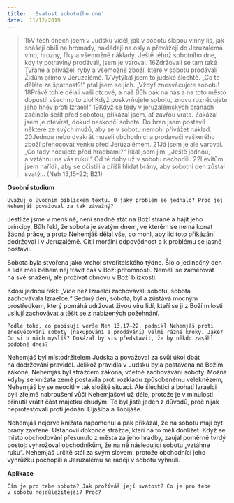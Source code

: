 ```yaml
---
title:  'Svatost sobotního dne'
date:  11/12/2019
---
```


> <p></p>
> 15V těch dnech jsem v Judsku viděl, jak v sobotu šlapou vinný lis, jak snášejí obilí na hromady, nakládají na osly a převážejí do Jeruzaléma víno, hrozny, fíky a všemožné náklady. Ještě téhož sobotního dne, kdy ty potraviny prodávali, jsem je varoval. 16Zdržovali se tam také Tyřané a přiváželi ryby a všemožné zboží, které v sobotu prodávali Židům přímo v Jeruzalémě. 17Vytýkal jsem to judské šlechtě. „Co to děláte za špatnost?!“ ptal jsem se jich. „Vždyť znesvěcujete sobotu! 18Právě tohle dělali vaši otcové, a náš Bůh pak na nás a na toto město dopustil všechno to zlo! Když poskvrňujete sobotu, znovu rozněcujete jeho hněv proti Izraeli!“ 19Když se tedy v jeruzalémských branách začínalo šeřit před sobotou, přikázal jsem, ať zavřou vrata. Zakázal jsem je otevírat, dokud neskončí sobota. Do bran jsem postavil některé ze svých mužů, aby se v sobotu nemohl přivážet náklad. 20Jednou nebo dvakrát museli obchodníci a prodavači veškerého zboží přenocovat venku před Jeruzalémem. 21Já jsem je ale varoval. „Co tady nocujete před hradbami?“ říkal jsem jim. „Ještě jednou, a vztáhnu na vás ruku!“ Od té doby už v sobotu nechodili. 22Levitům jsem nařídil, aby se očistili a přišli hlídat brány, aby sobotní den zůstal svatý… (Neh 13,15–22; B21)

**Osobní studium**

`Uvažuj o úvodním biblickém textu. O jaký problém se jednalo? Proč jej Nehemjáš považoval za tak závažný?`

Jestliže jsme v menšině, není snadné stát na Boží straně a hájit jeho principy. Bůh řekl, že sobota je svatým dnem, ve kterém se nemá konat žádná práce, a proto Nehemjáš dělal vše, co mohl, aby lid toto přikázání dodržoval i v Jeruzalémě. Cítil morální odpovědnost a k problému se jasně postavil.

Sobota byla stvořena jako vrchol stvořitelského týdne. Šlo o jedinečný den a lidé měli během něj trávit čas v Boží přítomnosti. Neměli se zaměřovat na své snažení, ale prožívat obnovu v Boží blízkosti.

Kdosi jednou řekl: „Více než Izraelci zachovávali sobotu, sobota zachovávala Izraelce.“ Sedmý den, sobota, byl a zůstává mocným prostředkem, který pomáhá udržovat živou víru lidí, kteří se ji z Boží milosti usilují zachovávat a těšit se z nabízených požehnání.

`Podle toho, co popisují verše Neh 13,17–22, podnikl Nehemjáš proti znesvěcování soboty (nakupování a prodávání) velmi rázné kroky. Jaké? Co si o nich myslíš? Dokázal by sis představit, že by někdo zasáhl podobně dnes?`

Nehemjáš byl místodržitelem Judska a považoval za svůj úkol dbát na dodržování pravidel. Jelikož pravidla v Judsku byla postavena na Božím zákoně, Nehemjáš byl strážcem zákona, včetně zachovávání soboty. Možná kdyby se knížata země postavila proti rozkladu způsobenému veleknězem, Nehemjáš by se neocitl v tak složité situaci. Ale šlechtici a bohatí Izraelci byli zřejmě nabroušení vůči Nehemjášovi už déle, protože je v minulosti přinutil vrátit část majetku chudým. To byl jistě jeden z důvodů, proč nijak neprotestovali proti jednání Eljašíba a Tóbijáše.

Nehemjáš nejprve knížata napomenul a pak přikázal, že na sobotu mají být brány zavřené. Ustanovil dokonce strážce, kteří na to měli dohlížet. Když se místo obchodování přesunulo z města za jeho hradby, zaujal poměrně tvrdý postoj: vyhrožoval obchodníkům, že na ně následující sobotu „vztáhne ruku“. Nehemjáš určitě stál za svým slovem, protože obchodníci jeho výhrůžku pochopili a Jeruzalému se raději v sobotu vyhnuli.

**Aplikace**

`Čím je pro tebe sobota? Jak prožíváš její svatost? Co je pro tebe v sobotu nejdůležitější? Proč?`